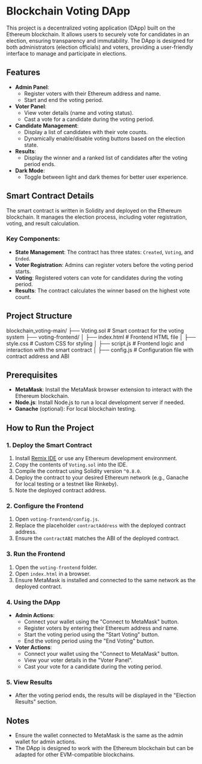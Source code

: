 # Blockchain Voting DApp

This project is a decentralized voting application (DApp) built on the Ethereum blockchain. It allows users to securely vote for candidates in an election, ensuring transparency and immutability. The DApp is designed for both administrators (election officials) and voters, providing a user-friendly interface to manage and participate in elections.

## Features

- **Admin Panel**: 
  - Register voters with their Ethereum address and name.
  - Start and end the voting period.
- **Voter Panel**:
  - View voter details (name and voting status).
  - Cast a vote for a candidate during the voting period.
- **Candidate Management**:
  - Display a list of candidates with their vote counts.
  - Dynamically enable/disable voting buttons based on the election state.
- **Results**:
  - Display the winner and a ranked list of candidates after the voting period ends.
- **Dark Mode**:
  - Toggle between light and dark themes for better user experience.

## Smart Contract Details

The smart contract is written in Solidity and deployed on the Ethereum blockchain. It manages the election process, including voter registration, voting, and result calculation.

### Key Components:
- **State Management**: The contract has three states: `Created`, `Voting`, and `Ended`.
- **Voter Registration**: Admins can register voters before the voting period starts.
- **Voting**: Registered voters can vote for candidates during the voting period.
- **Results**: The contract calculates the winner based on the highest vote count.

## Project Structure

blockchain_voting-main/ ├── Voting.sol # Smart contract for the voting system ├── voting-frontend/ │ ├── index.html # Frontend HTML file │ ├── style.css # Custom CSS for styling │ ├── script.js # Frontend logic and interaction with the smart contract │ ├── config.js # Configuration file with contract address and ABI


## Prerequisites

- **MetaMask**: Install the MetaMask browser extension to interact with the Ethereum blockchain.
- **Node.js**: Install Node.js to run a local development server if needed.
- **Ganache** (optional): For local blockchain testing.

## How to Run the Project

### 1. Deploy the Smart Contract
1. Install [Remix IDE](https://remix.ethereum.org/) or use any Ethereum development environment.
2. Copy the contents of `Voting.sol` into the IDE.
3. Compile the contract using Solidity version `^0.8.0`.
4. Deploy the contract to your desired Ethereum network (e.g., Ganache for local testing or a testnet like Rinkeby).
5. Note the deployed contract address.

### 2. Configure the Frontend
1. Open `voting-frontend/config.js`.
2. Replace the placeholder `contractAddress` with the deployed contract address.
3. Ensure the `contractABI` matches the ABI of the deployed contract.

### 3. Run the Frontend
1. Open the `voting-frontend` folder.
2. Open `index.html` in a browser.
3. Ensure MetaMask is installed and connected to the same network as the deployed contract.

### 4. Using the DApp
- **Admin Actions**:
  - Connect your wallet using the "Connect to MetaMask" button.
  - Register voters by entering their Ethereum address and name.
  - Start the voting period using the "Start Voting" button.
  - End the voting period using the "End Voting" button.
- **Voter Actions**:
  - Connect your wallet using the "Connect to MetaMask" button.
  - View your voter details in the "Voter Panel".
  - Cast your vote for a candidate during the voting period.

### 5. View Results
- After the voting period ends, the results will be displayed in the "Election Results" section.

## Notes

- Ensure the wallet connected to MetaMask is the same as the admin wallet for admin actions.
- The DApp is designed to work with the Ethereum blockchain but can be adapted for other EVM-compatible blockchains.
